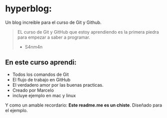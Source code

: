 # hyperblog:
Un blog increible para el curso de Git y Github.
>EL curso de Git y GitHub que estoy aprendiendo es la primera piedra para empezar a saber a programar.
> - S4nm4n

## En este curso aprendi:
* Todos los comandos de Git
* El flujo de trabajo en GitHub
* El verdadero amor por las buenas practicas.
* Creado por Marcelo
* incluye ejemplo en mac y linux 

Y como un amable recordario: **Este readme.me es un chiste**. Diseñado para el ejemplo.
